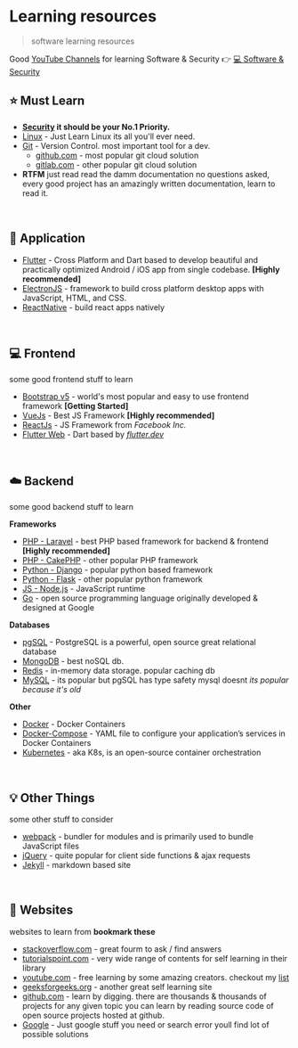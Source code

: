 # Learning resources

> software learning resources

Good [YouTube Channels](/extra/youtube) for learning Software & Security 👉 [💻 Software & Security](/extra/youtube?id=%f0%9f%92%bb-software-amp-security)

## ⭐ Must Learn

* **[Security](/software/security) it should be your No.1 Priority.**
* [Linux](https://en.wikipedia.org/wiki/Linux) - Just Learn Linux its all you'll ever need.
* [Git](https://git-scm.com/) - Version Control. most important tool for a dev.
    * [github.com](https://github.com/) - most popular git cloud solution
    * [gitlab.com](https://about.gitlab.com/) - other popular git cloud solution
* **RTFM** just read read the damm documentation no questions asked, every good project has an amazingly written documentation, learn to read it.

<br>

## 📱 Application

* [Flutter](https://flutter.dev/) - Cross Platform and Dart based to develop beautiful and practically optimized Android / iOS app from single codebase.  __[Highly recommended]__
* [ElectronJS](https://www.electronjs.org/) - framework to build cross platform desktop apps with JavaScript, HTML, and CSS.
* [ReactNative](https://reactnative.dev/) - build react apps natively

<br>

## 💻 Frontend

some good frontend stuff to learn

* [Bootstrap v5](https://getbootstrap.com/) - world's most popular and easy to use frontend framework __[Getting Started]__
* [VueJs](https://vuejs.org/) - Best JS Framework __[Highly recommended]__
* [ReactJs](https://reactjs.org/) - JS Framework from _Facebook Inc._
* [Flutter Web](https://flutter.dev/web) - Dart based by _[flutter.dev](https://flutter.dev)_
<!-- * []() - desc -->

<br>

## ☁️ Backend

some good backend stuff to learn

**Frameworks**

* [PHP - Laravel](https://laravel.com/docs/8.x) - best PHP based framework for backend & frontend __[Highly recommended]__
* [PHP - CakePHP](https://cakephp.org/) - other popular PHP framework
* [Python - Django](https://www.djangoproject.com/) - popular python based framework
* [Python - Flask](https://flask.palletsprojects.com/en/2.0.x/) - other popular python framework
* [JS - Node.js](https://nodejs.org/) - JavaScript runtime
* [Go](https://golang.org/) - open source programming language originally developed & designed at Google
<!-- * []() - desc -->
<!-- * []() - desc -->

**Databases**
* [pgSQL](https://www.postgresql.org/) - PostgreSQL is a powerful, open source great relational database
* [MongoDB](https://www.mongodb.com/) - best noSQL db.
* [Redis](https://redis.io/) - in-memory data storage. popular caching db
* [MySQL](https://mariadb.org/) - its popular but pgSQL has type safety mysql doesnt _its popular because it's old_
<!-- * []() - desc -->

**Other**
* [Docker](https://docs.docker.com/get-started/) - Docker Containers
* [Docker-Compose](https://docs.docker.com/compose/) - YAML file to configure your application’s services in Docker Containers
* [Kubernetes](https://kubernetes.io/) - aka K8s, is an open-source container orchestration
<!-- * []() - desc -->

<br>

## 💡 Other Things

some other stuff to consider

* [webpack](https://webpack.js.org/) - bundler for modules and is primarily used to bundle JavaScript files
* [jQuery](https://jquery.com/) - quite popular for client side functions & ajax requests
* [Jekyll](https://jekyllrb.com/) - markdown based site
<!-- * []() - desc -->


<br>

## 📌 Websites

websites to learn from **bookmark these**

* [stackoverflow.com](https://stackoverflow.com/) - great fourm to ask / find answers
* [tutorialspoint.com](https://www.tutorialspoint.com/tutorialslibrary.htm) - very wide range of contents for self learning in their library
* [youtube.com](https://www.youtube.com/) - free learning by some amazing creators. checkout my [list](/extra/youtube)
* [geeksforgeeks.org](https://www.geeksforgeeks.org/) - another great self learning site
* [github.com](https://github.com/) - learn by digging. there are thousands & thousands of projects for any given topic you can learn by reading source code of open source projects hosted at github.
* [Google](https://www.google.com/) - Just google stuff you need or search error youll find lot of possible solutions
<!-- * []() -->
<!-- * []() -->
<!-- * []() -->
